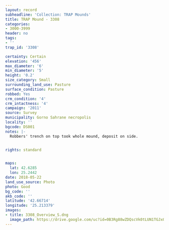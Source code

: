 ```yaml
---
layout: record
subheadline: 'Collection: TRAP Mounds'
title: TRAP Mound - 3308
categories:
- 3000-3999
header: no
tags:
- ''
trap_id: '3308'

certainty: Certain
elevation: '456'
max_diameter: '6'
min_diameter: '5'
height: '0.2'
size_category: Small
surrounding_land_use: Pasture
surface_condition: Pasture
robbed: Yes
crm_condition: '4'
crm_intactness: '4'
campaign: '2011'
source: Survey
municipality: Gorno Sahrane necropolis
locality: ''
bgcode: DS001
notes: |-
  Robbers' trench on top took whole mound, deposit on side.


rights: standard


maps:
  lat: 42.6285
  lon: 25.2442
date: 2018-05-22
land_use_source: Photo
photo: Good
bg_code: ''
akb_code: ''
latitude: '42.66714'
longitude: '25.213379'
images:
- title: 3308_Overview_S.dng
  image_path: https://drive.google.com/uc?id=0B3Rg88wZDQscVk0tLUN1TGJxQ0k
---
```


